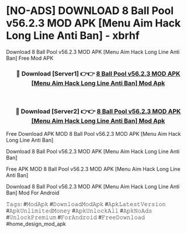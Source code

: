 # [NO-ADS] DOWNLOAD 8 Ball Pool v56.2.3 MOD APK [Menu Aim Hack Long Line Anti Ban] - xbrhf
Download 8 Ball Pool v56.2.3 MOD APK [Menu Aim Hack Long Line Anti Ban] Free Mod APK

<div align="center">
<h3>🔴 Download [Server1] 👉👉 <a href="https://apk-comot.site?title=8_Ball_Pool_v56.2.3_MOD_APK_[Menu_Aim_Hack_Long_Line_Anti_Ban]">8 Ball Pool v56.2.3 MOD APK [Menu Aim Hack Long Line Anti Ban] Mod Apk</a></h3><br>

<h3>🔴 Download [Server2] 👉👉 <a href="https://apk-comot.site?title=8_Ball_Pool_v56.2.3_MOD_APK_[Menu_Aim_Hack_Long_Line_Anti_Ban]">8 Ball Pool v56.2.3 MOD APK [Menu Aim Hack Long Line Anti Ban] Mod Apk</a></h3>
</div>


Free Download APK MOD 8 Ball Pool v56.2.3 MOD APK [Menu Aim Hack Long Line Anti Ban]

Download 8 Ball Pool v56.2.3 MOD APK [Menu Aim Hack Long Line Anti Ban] 

Free APK MOD 8 Ball Pool v56.2.3 MOD APK [Menu Aim Hack Long Line Anti Ban] 

Download 8 Ball Pool v56.2.3 MOD APK [Menu Aim Hack Long Line Anti Ban] Mod For Android

𝚃𝚊𝚐𝚜: #𝙼𝚘𝚍𝙰𝚙𝚔 #𝙳𝚘𝚠𝚗𝚕𝚘𝚊𝚍𝙼𝚘𝚍𝙰𝚙𝚔 #𝙰𝚙𝚔𝙻𝚊𝚝𝚎𝚜𝚝𝚅𝚎𝚛𝚜𝚒𝚘𝚗 #𝙰𝚙𝚔𝚄𝚗𝚕𝚒𝚖𝚒𝚝𝚎𝚍𝙼𝚘𝚗𝚎𝚢 #𝙰𝚙𝚔𝚄𝚗𝚕𝚘𝚌𝚔𝙰𝚕𝚕 #𝙰𝚙𝚔𝙽𝚘𝙰𝚍𝚜 #𝚄𝚗𝚕𝚘𝚌𝚔𝙿𝚛𝚎𝚖𝚒𝚞𝚖 #𝙵𝚘𝚛𝙰𝚗𝚍𝚛𝚘𝚒𝚍 #𝙵𝚛𝚎𝚎𝙳𝚘𝚠𝚗𝚕𝚘𝚊𝚍 #home_design_mod_apk